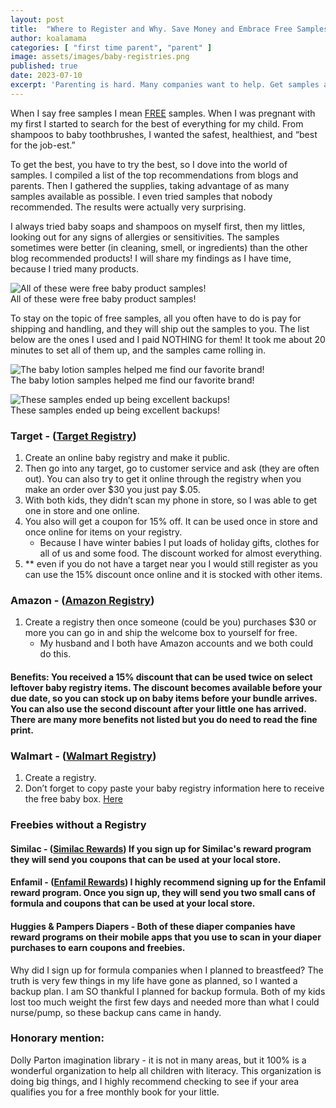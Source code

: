 ```yaml
---
layout: post
title:  "Where to Register and Why. Save Money and Embrace Free Samples."
author: koalamama
categories: [ "first time parent", "parent" ]
image: assets/images/baby-registries.png
published: true
date: 2023-07-10
excerpt: 'Parenting is hard. Many companies want to help. Get samples and discounts here.'
---
```


When I say free samples I mean <u>FREE</u> samples. When I was pregnant with my first I started to search for the best of everything for my child. From shampoos to baby toothbrushes, I wanted the safest, healthiest, and “best for the job-est.” 

To get the best, you have to try the best, so I dove into the world of samples. I compiled a list of the top recommendations from blogs and parents. Then I gathered the supplies, taking advantage of as many samples available as possible. I even tried samples that nobody recommended. The results were actually very surprising.

I always tried baby soaps and shampoos on myself first, then my littles, looking out for any signs of allergies or sensitivities. The samples sometimes were better (in cleaning, smell, or ingredients) than the other blog recommended products! I will share my findings as I have time, because I tried many products.


<img src="{{site.baseurl}}/assets/images/zoomed-cubby-full-of-baby-product-samples.jpg" alt="All of these were free baby product samples!" class="bottom-align mb-0" /><br /><span class="small">All of these were free baby product samples!</span>

To stay on the topic of free samples, all you often have to do is pay for shipping and handling, and they will ship out the samples to you. The list below are the ones I used and I paid NOTHING for them! It took me about 20 minutes to set all of them up, and the samples came rolling in.

<img src="{{site.baseurl}}/assets/images/zoomed-cubby-full-of-baby-product-samples.jpg" alt="The baby lotion samples helped me find our favorite brand!" class="bottom-align mb-0" /><br /><span class="small">The baby lotion samples helped me find our favorite brand!</span>

<img src="{{site.baseurl}}/assets/images/top-cubby-full-of-baby-product-samples.jpg" alt="These samples ended up being excellent backups!" class="bottom-align mb-0" /><br /><span class="small">These samples ended up being excellent backups!</span>

### Target - (<a href="https://www.target.com/gift-registry/create-baby-registry">Target Registry</a>)

1. Create an online baby registry and make it public. 
2. Then go into any target, go to customer service and ask (they are often out). You can also try to get it online through the registry when you make an order over $30 you just pay $.05.
3. With both kids, they didn’t scan my phone in store, so I was able to get one in store and one online. 
4. You also will get a coupon for 15% off. It can be used once in store and once online for items on your registry.
    - Because I have winter babies I put loads of holiday gifts, clothes for all of us and some food. The discount worked for almost everything. 
5. ** even if you do not have a target near you I would still register as you can use the 15% discount once online and it is stocked with other items. 

### Amazon - (<a href="https://www.amazon.com/baby-reg/homepage/?tag=googhydr-20&hvadid=634409409288&hvpos=&hvexid=&hvnetw=g&hvrand=17807852401146670706&hvpone=&hvptwo=&hvqmt=e&hvdev=c&hvdvcmdl=&hvlocint=&hvlocphy=9032142&hvtargid=kwd-3276398605&ref=pd_sl_421ytqzh3e_e&tag=koalaco-20&linkId=2719b9067500f03cfdfe73b4604bbd4a">Amazon Registry</a>)
1. Create a registry then once someone (could be you) purchases $30 or more you can go in and ship the welcome box to yourself for free.
    - My husband and I both have Amazon accounts and we both could do this. 

#### **Benefits**: You received a 15% discount that can be used twice on select leftover baby registry items. The discount becomes available before your due date, so you can stock up on baby items before your bundle arrives. You can also use the second discount after your little one has arrived. There are many more benefits not listed but you do need to read the fine print.  

### Walmart - (<a href="https://www.walmart.com/cp/baby-registry/1229485?&adid=22222222220255635295&wmlspartner=wmtlabs&wl0=b&wl1=g&wl2=c&wl3=282545927188&wl4=kwd-25125568063&wl5=1013964&wl6=&wl7=&wl8=&veh=sem&gclid=EAIaIQobChMIrr2Xs4H7_wIV9RWtBh33qgstEAAYASAAEgI1AfD_BwE&gclsrc=aw.ds">Walmart Registry</a>)
1. Create a registry.
2. Don’t forget to copy paste your baby registry information here to receive the free baby box. <a href="https://walmart.cesampling.com/babybox/order?povid=registrycp_baby_3up_registrybenefits_freewelcomebox">Here</a>



### Freebies without a Registry

#### Similac - (<a href="https://www.similac.com/rewards.html">Similac Rewards</a>) If you sign up for Similac's reward program they will send you coupons that can be used at your local store. 

#### Enfamil - (<a href="https://www.enfamil.com/baby-formula-coupons-samples/?prc=GS045&utm_medium=paid_search&utm_source=google&utm_campaign=Enfamil+Customer+Beginnings&gad=1&gclid=EAIaIQobChMI5veM2IP7_wIVpBCtBh3XWAApEAAYASAAEgLyUvD_BwE">Enfamil Rewards</a>) I highly recommend signing up for the Enfamil reward program. Once you sign up, they will send you two small cans of formula and coupons that can be used at your local store. 

#### Huggies & Pampers Diapers - Both of these diaper companies have reward programs on their mobile apps that you use to scan in your diaper purchases to earn coupons and freebies.

Why did I sign up for formula companies when I planned to breastfeed? The truth is very few things in my life have gone as planned, so I wanted a backup plan. I am SO thankful I planned for backup formula. Both of my kids lost too much weight the first few days and needed more than what I could nurse/pump, so these backup cans came in handy. 


### Honorary mention:
Dolly Parton imagination library - it is not in many areas, but it 100% is a wonderful organization to help all children with literacy. This organization is doing big things, and I highly recommend checking to see if your area qualifies you for a free monthly book for your little. 
